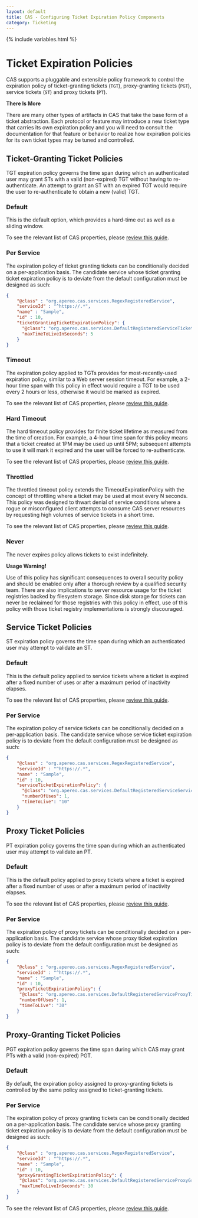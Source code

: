 ```yaml
---
layout: default
title: CAS - Configuring Ticket Expiration Policy Components
category: Ticketing
---
```


{% include variables.html %}

# Ticket Expiration Policies

CAS supports a pluggable and extensible policy framework to control the expiration policy of ticket-granting
tickets (`TGT`), proxy-granting tickets (`PGT`), service tickets (`ST`) and proxy tickets (`PT`).

<div class="alert alert-info"><strong>There Is More</strong><p>There are many other types of artifacts in CAS that take the base form of a ticket abstraction. Each protocol or feature may introduce a new ticket type that carries its own expiration policy and you will need to consult the documentation for that feature or behavior to realize how expiration policies for its own ticket types may be tuned and controlled.</p></div>

## Ticket-Granting Ticket Policies

TGT expiration policy governs the time span during which an authenticated user may grant STs with a valid (non-expired) TGT without
having to re-authenticate. An attempt to grant an ST with an expired TGT would require the user to re-authenticate
to obtain a new (valid) TGT.

### Default

This is the default option, which provides a hard-time out as well as a sliding window.

To see the relevant list of CAS properties, please [review this guide](../configuration/Configuration-Properties.html#tgt-expiration-policy).

### Per Service

The expiration policy of ticket granting tickets can be conditionally decided on a per-application basis. The candidate service
whose ticket granting ticket expiration policy is to deviate from the default configuration must be designed as such:

```json
{
    "@class" : "org.apereo.cas.services.RegexRegisteredService",
    "serviceId" : "^https://.*",
    "name" : "Sample",
    "id" : 10,
    "ticketGrantingTicketExpirationPolicy": {
      "@class": "org.apereo.cas.services.DefaultRegisteredServiceTicketGrantingTicketExpirationPolicy",
      "maxTimeToLiveInSeconds": 5
    }
}
```

### Timeout

The expiration policy applied to TGTs provides for most-recently-used expiration policy, similar to a Web server session timeout.
For example, a 2-hour time span with this policy in effect would require a TGT to be used every 2 hours or less, otherwise
it would be marked as expired.

To see the relevant list of CAS properties, please [review this guide](../configuration/Configuration-Properties.html#tgt-expiration-policy).

### Hard Timeout

The hard timeout policy provides for finite ticket lifetime as measured from the time of creation. For example, a 4-hour time span
for this policy means that a ticket created at 1PM may be used up until 5PM; subsequent attempts to use it will mark it expired
and the user will be forced to re-authenticate.

To see the relevant list of CAS properties, please [review this guide](../configuration/Configuration-Properties.html#tgt-expiration-policy).

### Throttled

The throttled timeout policy extends the TimeoutExpirationPolicy with the concept of throttling where a ticket may be used at
most every N seconds. This policy was designed to thwart denial of service conditions where a rogue or misconfigured client
attempts to consume CAS server resources by requesting high volumes of service tickets in a short time.

To see the relevant list of CAS properties, please [review this guide](../configuration/Configuration-Properties.html#tgt-expiration-policy).

### Never

The never expires policy allows tickets to exist indefinitely. 

<div class="alert alert-warning"><strong>Usage Warning!</strong><p>Use of this policy has significant consequences to overall
security policy and should be enabled only after a thorough review by a qualified security team. There are also implications to
server resource usage for the ticket registries backed by filesystem storage. Since disk storage for tickets can never be reclaimed
for those registries with this policy in effect, use of this policy with those ticket registry implementations
is strongly discouraged.</p></div>

## Service Ticket Policies

ST expiration policy governs the time span during which an authenticated user may attempt to validate an ST.

### Default

This is the default policy applied to service tickets where a ticket is expired after a fixed number of uses or after a maximum
period of inactivity elapses.

To see the relevant list of CAS properties, please [review this guide](../configuration/Configuration-Properties.html#service-tickets-behavior).

### Per Service

The expiration policy of service tickets can be conditionally decided on a per-application basis. The candidate service
whose service ticket expiration policy is to deviate from the default configuration must be designed as such:

```json
{
    "@class" : "org.apereo.cas.services.RegexRegisteredService",
    "serviceId" : "^https://.*",
    "name" : "Sample",
    "id" : 10,
    "serviceTicketExpirationPolicy": {
      "@class": "org.apereo.cas.services.DefaultRegisteredServiceServiceTicketExpirationPolicy",
      "numberOfUses": 1,
      "timeToLive": "10"
    }
}
```

## Proxy Ticket Policies

PT expiration policy governs the time span during which an authenticated user may attempt to validate an PT.

### Default

This is the default policy applied to proxy tickets where a ticket is expired after a fixed number of uses or after a maximum
period of inactivity elapses. 

To see the relevant list of CAS properties, please [review this guide](../configuration/Configuration-Properties.html#proxy-tickets-behavior).

### Per Service

The expiration policy of proxy tickets can be conditionally decided on a per-application basis. The candidate service
whose proxy ticket expiration policy is to deviate from the default configuration must be designed as such:

```json
{
    "@class" : "org.apereo.cas.services.RegexRegisteredService",
    "serviceId" : "^https://.*",
    "name" : "Sample",
    "id" : 10,
    "proxyTicketExpirationPolicy": {
     "@class": "org.apereo.cas.services.DefaultRegisteredServiceProxyTicketExpirationPolicy",
     "numberOfUses": 1,
     "timeToLive": "30"
    } 
}
```

## Proxy-Granting Ticket Policies

PGT expiration policy governs the time span during which CAS may grant PTs with a valid (non-expired) PGT.

### Default

By default, the expiration policy assigned to proxy-granting tickets is controlled by the same policy assigned to ticket-granting tickets.

### Per Service

The expiration policy of proxy granting tickets can be conditionally decided on a per-application basis. The candidate service
whose proxy granting ticket expiration policy is to deviate from the default configuration must be designed as such:

```json
{
    "@class" : "org.apereo.cas.services.RegexRegisteredService",
    "serviceId" : "^https://.*",
    "name" : "Sample",
    "id" : 10,
    "proxyGrantingTicketExpirationPolicy": {
     "@class": "org.apereo.cas.services.DefaultRegisteredServiceProxyGrantingTicketExpirationPolicy",
     "maxTimeToLiveInSeconds": 30
    } 
}
```

To see the relevant list of CAS properties, please [review this guide](../configuration/Configuration-Properties.html#proxy-granting-tickets-behavior).
